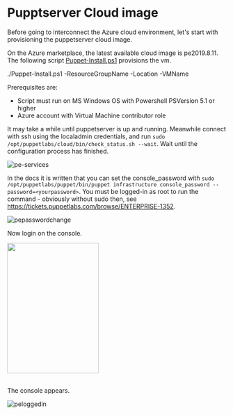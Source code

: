 
# Pupptserver Cloud image
Before going to interconnect the Azure cloud environment, let's start with provisioning the puppetserver cloud image.

On the Azure marketplace, the latest available cloud image is pe2019.8.11. The following script [Puppet-Install.ps1](https://github.com/dcasota/puppetlabs-scripts/blob/main/Azure/Puppet-Install.ps1) provisions the vm.

./Puppet-Install.ps1 -ResourceGroupName <your resource group> -Location <your location> -VMName <your name puppetserver>

Prerequisites are:
- Script must run on MS Windows OS with Powershell PSVersion 5.1 or higher
- Azure account with Virtual Machine contributor role

It may take a while until puppetserver is up and running. Meanwhile connect with ssh using the localadmin credentials, and run ```sudo /opt/puppetlabs/cloud/bin/check_status.sh --wait```. Wait until the configuration process has finished.  

![pe-services](https://user-images.githubusercontent.com/14890243/178111433-82c9e342-8c4b-4926-af9a-e101c3f5a353.png)

In the docs it is written that you can set the console_password with ```sudo /opt/puppetlabs/puppet/bin/puppet infrastructure console_password --password=<yourpassword>```. You must be logged-in as root to run the command - obviously without sudo then, see https://tickets.puppetlabs.com/browse/ENTERPRISE-1352.

![pepasswordchange](https://user-images.githubusercontent.com/14890243/178112489-c9b19806-713e-448d-85a3-8eca702951fc.png)

Now login on the console.  

<img src="https://user-images.githubusercontent.com/14890243/178112692-1f42c432-d784-4e61-bc94-72af1f479ce6.png" align="left" height="300" width="210" />
<br clear="left"/><br clear="both"/>

The console appears.

![peloggedin](https://user-images.githubusercontent.com/14890243/178112702-7e423664-2131-4b8c-8512-26ea77222ad9.png)




